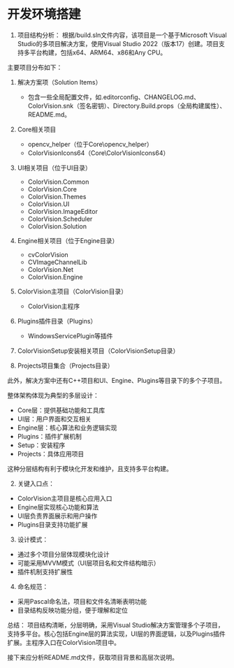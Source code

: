 # 开发环境搭建


1. 项目结构分析：
根据/build.sln文件内容，该项目是一个基于Microsoft Visual Studio的多项目解决方案，使用Visual Studio 2022（版本17）创建。项目支持多平台构建，包括x64、ARM64、x86和Any CPU。

主要项目分布如下：

1. 解决方案项（Solution Items）
   - 包含一些全局配置文件，如.editorconfig、CHANGELOG.md、ColorVision.snk（签名密钥）、Directory.Build.props（全局构建属性）、README.md。

2. Core相关项目
   - opencv_helper（位于Core\opencv_helper）
   - ColorVisionIcons64（Core\ColorVisionIcons64）

3. UI相关项目（位于UI目录）
   - ColorVision.Common
   - ColorVision.Core
   - ColorVision.Themes
   - ColorVision.UI
   - ColorVision.ImageEditor
   - ColorVision.Scheduler
   - ColorVision.Solution

4. Engine相关项目（位于Engine目录）
   - cvColorVision
   - CVImageChannelLib
   - ColorVision.Net
   - ColorVision.Engine

5. ColorVision主项目（ColorVision目录）
   - ColorVision主程序

6. Plugins插件目录（Plugins）
   - WindowsServicePlugin等插件

7. ColorVisionSetup安装相关项目（ColorVisionSetup目录）

8. Projects项目集合（Projects目录）

此外，解决方案中还有C++项目和UI、Engine、Plugins等目录下的多个子项目。

整体架构体现为典型的多层设计：
- Core层：提供基础功能和工具库
- UI层：用户界面和交互相关
- Engine层：核心算法和业务逻辑实现
- Plugins：插件扩展机制
- Setup：安装程序
- Projects：具体应用项目

这种分层结构有利于模块化开发和维护，且支持多平台构建。

2. 关键入口点：
- ColorVision主项目是核心应用入口
- Engine层实现核心功能和算法
- UI层负责界面展示和用户操作
- Plugins目录支持功能扩展

3. 设计模式：
- 通过多个项目分层体现模块化设计
- 可能采用MVVM模式（UI层项目名和文件结构暗示）
- 插件机制支持扩展性

4. 命名规范：
- 采用Pascal命名法，项目和文件名清晰表明功能
- 目录结构反映功能分组，便于理解和定位

总结：
项目结构清晰，分层明确，采用Visual Studio解决方案管理多个子项目，支持多平台。核心包括Engine层的算法实现，UI层的界面逻辑，以及Plugins插件扩展。主程序入口在ColorVision项目中。

接下来应分析README.md文件，获取项目背景和高层次说明。
